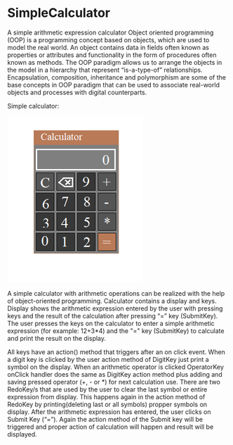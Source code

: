 # SimpleCalculator
A simple arithmetic expression calculator
Object oriented programming (OOP) is a programming concept based on objects, which are used to model the real world. An object contains data in fields often known as properties or attributes and functionality in the form of procedures often known as methods.
The OOP paradigm allows us to arrange the objects in the model in a hierarchy that represent “is-a-type-of” relationships. 
Encapsulation, composition, inheritance and polymorphism are some of the base concepts in OOP paradigm that can be used to associate real-world objects and processes with digital counterparts.

 Simple calculator:
 
 ![calculator](https://github.com/ahmedmatem/simplecalculator/blob/master/calc.png)
 
A simple calculator with arithmetic operations can be realized with the help of object-oriented programming.
Calculator contains a display and keys. Display shows the arithmetic expression entered by the user with pressing keys and the result of the calculation after pressing “=” key (SubmitKey).
Тhe user presses the keys on the calculator to enter a simple arithmetic expression (for example: 12+3*4) and the "=" key (SubmitKey) to calculate and print the result on the display. 

All keys have an action() method that triggers after an on click event. When a digit key is clicked by the user action method of DigitKey just print a symbol on the display. When an arithmetic operator is clicked OperatorKey onClick handler does the same as DigitKey action method plus adding and saving pressed operator (+, - or *) for next calculation use. There are two RedoKey/s that are used by the user to clear the last symbol or entire expression from display.  This happens again in the action method of RedoKey by printing(deleting last or all symbols) propper symbols on display. After the arithmetic expression has entered, the user clicks on Submit Key (“=”). Again the action method of the Submit key will be triggered and proper action of calculation will happen and result will be displayed.

